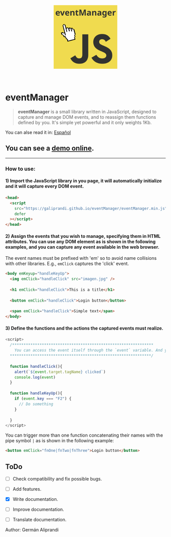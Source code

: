 <p style="text-align: center;">
<img src="./logo.svg" style="width: 200px">
</p>
<br>

# eventManager

> <b>eventManager</b> is a small library written in JavaScript, designed to capture and manage DOM events, and to reassign them functions defined by you. It's simple yet powerful and it only weights 1Kb.

You can alse read it in: [Español](README.es.md)

## You can see a [demo online](https://galiprandi.github.io/eventManager/).

---

### How to use:

#### 1) Import the JavaScript library in you page, it will automatically initialize and it will capture every DOM event.

```html
<head>
  <script
    src="https://galiprandi.github.io/eventManager/eventManager.min.js"
    defer
  ></script>
</head>
```

#### 2) Assign the events that you wish to manage, specifying them in HTML attributes. You can use any DOM element as is shown in the following examples, and you can capture any event available in the web browser.

The event names must be prefixed with 'em' so to avoid name collisions with other libraries. E.g., `emClick` captures the 'click' event.

```html
<body emKeyup="handleKeyUp">
  <img emClick="handleClick" src="imagen.jpg" />

  <h1 emClick="handleClick">This is a title</h1>

  <button emClick="handleClick">Login button</button>

  <span emClick="handleClick">Simple text</span>
</body>
```

#### 3) Define the functions and the actions the captured events must realize.

```javascript
<script>
  /**************************************************************
    You can access the event itself through the `event` variable. And you can access the node element that triggered the event through `event.target`
  **************************************************************/

  function handleClick(){
    alert(`${event.target.tagName} clicked`)
    console.log(event)
  }

  function handleKeyUp(){
    if (event.key === "F2") {
      // Do something
    }

  }
</script>
```

You can trigger more than one function concatenating their names with the pipe symbol `|` as is shown in the following example:

```html
<button emClick="fnOne|fnTwo|fnThree">Login button</button>
```

## ToDo

- [ ] Check compatibility and fix possible bugs.

- [ ] Add features.

- [x] Write documentation.

- [ ] Improve documentation.

- [ ] Translate documentation.

Author: Germán Aliprandi
